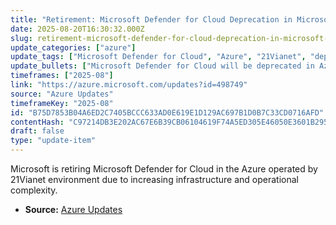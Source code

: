 ```yaml
---
title: "Retirement: Microsoft Defender for Cloud Deprecation in Microsoft Azure Operated by 21Vianet Announcement"
date: 2025-08-20T16:30:32.000Z
slug: retirement-microsoft-defender-for-cloud-deprecation-in-microsoft-azure-operated-by-21vianet-announcement
update_categories: ["azure"]
update_tags: ["Microsoft Defender for Cloud", "Azure", "21Vianet", "deprecation", "retirement"]
update_bullets: ["Microsoft Defender for Cloud will be deprecated in Azure operated by 21Vianet.", "The decision is driven by increasing infrastructure and operational complexity.", "This change aims to maintain high standards of protection and reliability for customers."]
timeframes: ["2025-08"]
link: "https://azure.microsoft.com/updates?id=498749"
source: "Azure Updates"
timeframeKey: "2025-08"
id: "B75D7853B04A6ED2C7405BCCC633AD0E619E1D129AC697B1D0B7C33CD0716AFD"
contentHash: "C97214DB3E202AC67E6B39CB06104619F74A5ED305E46050E3601B295FD893A0"
draft: false
type: "update-item"
---
```


Microsoft is retiring Microsoft Defender for Cloud in the Azure operated by 21Vianet environment due to increasing infrastructure and operational complexity.

- **Source:** [Azure Updates](https://azure.microsoft.com/updates?id=498749)
